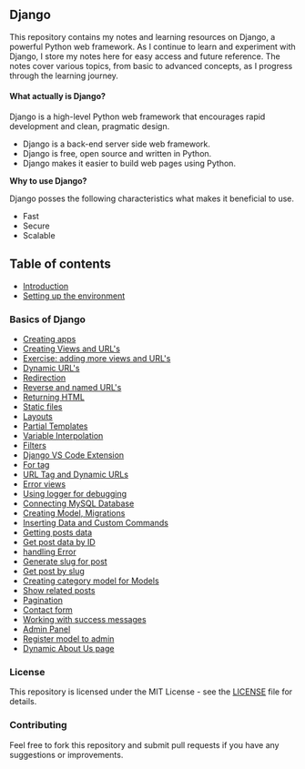 ## Django

This repository contains my notes and learning resources on Django, a powerful Python web framework. As I continue to learn and experiment with Django, I store my notes here for easy access and future reference. The notes cover various topics, from basic to advanced concepts, as I progress through the learning journey.

#### What actually is Django?

Django is a high-level Python web framework that encourages rapid development and clean, pragmatic design.

* Django is a back-end server side web framework.
* Django is free, open source and written in Python.
* Django makes it easier to build web pages using Python.

**Why to use Django?**

Django posses the following characteristics what makes it beneficial to use.

* Fast
* Secure
* Scalable

## Table of contents

* [Introduction](./)
* [Setting up the environment](setting-up-the-environment.md)

### Basics of Django

* [Creating apps](basics-of-django/creating-apps.md)
* [Creating Views and URL's](basics-of-django/creating-views-and-urls.md)
* [Exercise: adding more views and URL's](basics-of-django/exercise-adding-more-views-and-urls.md)
* [Dynamic URL's](basics-of-django/dynamic-urls.md)
* [Redirection](basics-of-django/redirection.md)
* [Reverse and named URL's](basics-of-django/reverse-and-named-urls.md)
* [Returning HTML](basics-of-django/returning-html.md)
* [Static files](basics-of-django/static-files.md)
* [Layouts](layouts.md)
* [Partial Templates](partial-templates.md)
* [Variable Interpolation](variable-interpolation.md)
* [Filters](filters.md)
* [Django VS Code Extension](django-vs-code-extension.md)
* [For tag](for-tag.md)
* [URL Tag and Dynamic URLs](url-tag-and-dynamic-urls.md)
* [Error views](error-views.md)
* [Using logger for debugging](using-logger-for-debugging.md)
* [Connecting MySQL Database](connecting-mysql-database.md)
* [Creating Model, Migrations](creating-model-migrations.md)
* [Inserting Data and Custom Commands](inserting-data-and-custom-commands.md)
* [Getting posts data](getting-posts-data.md)
* [Get post data by ID](get-post-data-by-id.md)
* [handling Error](handling-error.md)
* [Generate slug for post](generate-slug-for-post.md)
* [Get post by slug](get-post-by-slug.md)
* [Creating category model for Models](creating-category-model-for-models.md)
* [Show related posts](show-related-posts.md)
* [Pagination](pagination.md)
* [Contact form](contact-form.md)
* [Working with success messages](working-with-success-messages.md)
* [Admin Panel](admin-panel.md)
* [Register model to admin](register-model-to-admin.md)
* [Dynamic About Us page](dynamic-about-us-page.md)

### License

This repository is licensed under the MIT License - see the [LICENSE](LICENSE/) file for details.

### Contributing

Feel free to fork this repository and submit pull requests if you have any suggestions or improvements.
